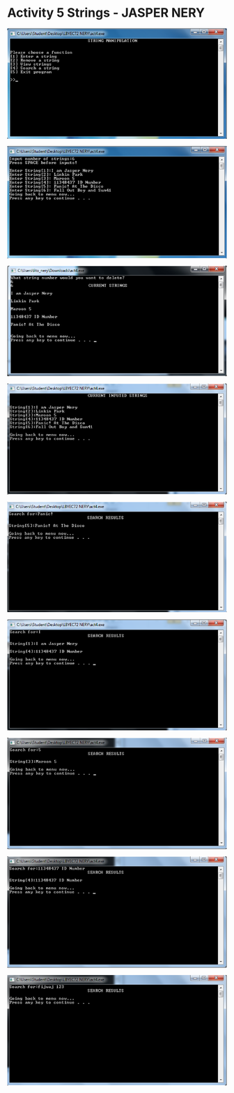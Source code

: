 # Activity 5 Strings - JASPER NERY

![](titlepage.png)

![](enterstring.png)

![](remove.png)

![](viewstring.png)

![](search1.png)

![](search2.png)

![](search3.png)

![](search4.png)

![](search5.png)
